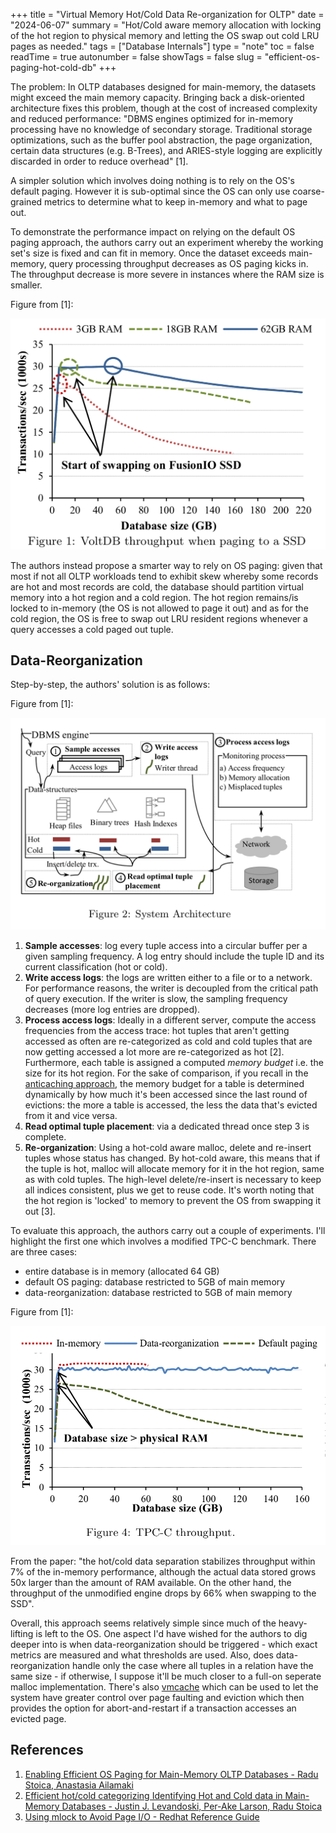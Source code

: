 +++
title = "Virtual Memory Hot/Cold Data Re-organization for OLTP"
date = "2024-06-07"
summary = "Hot/Cold aware memory allocation with locking of the hot region to physical memory and letting the OS swap out cold LRU pages as needed."
tags = ["Database Internals"]
type = "note"
toc = false
readTime = true
autonumber = false
showTags = false
slug = "efficient-os-paging-hot-cold-db"
+++

The problem: In OLTP databases designed for main-memory, the datasets might
exceed the main memory capacity. Bringing back a disk-oriented architecture
fixes this problem, though at the cost of increased complexity and reduced
performance: "DBMS engines optimized for in-memory processing have no knowledge
of secondary storage. Traditional storage optimizations, such as the buffer pool
abstraction, the page organization, certain data structures (e.g. B-Trees), and
ARIES-style logging are explicitly discarded in order to reduce overhead" [1].

A simpler solution which involves doing nothing is to rely on the OS's default
paging. However it is sub-optimal since the OS can only use coarse-grained
metrics to determine what to keep in-memory and what to page out.

To demonstrate the performance impact on relying on the default OS paging
approach, the authors carry out an experiment whereby the working set's size is
fixed and can fit in memory. Once the dataset exceeds main-memory, query
processing throughput decreases as OS paging kicks in. The throughput decrease
is more severe in instances where the RAM size is smaller.

Figure from [1]:

![figure 1](images/figure_1.png)

The authors instead propose a smarter way to rely on OS paging: given that most
if not all OLTP workloads tend to exhibit skew whereby some records are hot and
most records are cold, the database should partition virtual memory into a hot
region and a cold region. The hot region remains/is locked to in-memory (the OS
is not allowed to page it out) and as for the cold region, the OS is free to
swap out LRU resident regions whenever a query accesses a cold paged out tuple.

## Data-Reorganization

Step-by-step, the authors' solution is as follows:

Figure from [1]:

![figure 2](images/figure_2_system_architecture.png)

1. **Sample accesses**: log every tuple access into a circular buffer per a
   given sampling frequency. A log entry should include the tuple ID and its
   current classification (hot or cold).
2. **Write access logs**: the logs are written either to a file or to a network.
   For performance reasons, the writer is decoupled from the critical path of
   query execution. If the writer is slow, the sampling frequency decreases
   (more log entries are dropped).
3. **Process access logs**: Ideally in a different server, compute the access
   frequencies from the access trace: hot tuples that aren't getting accessed as
   often are re-categorized as cold and cold tuples that are now getting
   accessed a lot more are re-categorized as hot [2]. Furthermore, each table is
   assigned a computed _memory budget_ i.e. the size for its hot region. For the
   sake of comparison, if you recall in the
   [anticaching approach](/blog/anti-caching), the memory budget for a table is
   determined dynamically by how much it's been accessed since the last round of
   evictions: the more a table is accessed, the less the data that's evicted
   from it and vice versa.
4. **Read optimal tuple placement**: via a dedicated thread once step 3 is
   complete.
5. **Re-organization**: Using a hot-cold aware malloc, delete and re-insert
   tuples whose status has changed. By hot-cold aware, this means that if the
   tuple is hot, malloc will allocate memory for it in the hot region, same as
   with cold tuples. The high-level delete/re-insert is necessary to keep all
   indices consistent, plus we get to reuse code. It's worth noting that the hot
   region is 'locked' to memory to prevent the OS from swapping it out [3].

To evaluate this approach, the authors carry out a couple of experiments. I'll
highlight the first one which involves a modified TPC-C benchmark. There are
three cases:

- entire database is in memory (allocated 64 GB)
- default OS paging: database restricted to 5GB of main memory
- data-reorganization: database restricted to 5GB of main memory

Figure from [1]:

![figure 4](images/figure_4.png)

From the paper: "the hot/cold data separation stabilizes throughput within 7% of
the in-memory performance, although the actual data stored grows 50x larger than
the amount of RAM available. On the other hand, the throughput of the unmodified
engine drops by 66% when swapping to the SSD".

Overall, this approach seems relatively simple since much of the heavy-lifting
is left to the OS. One aspect I'd have wished for the authors to dig deeper into
is when data-reorganization should be triggered - which exact metrics are
measured and what thresholds are used. Also, does data-reorganization handle
only the case where all tuples in a relation have the same size - if otherwise,
I suppose it'll be much closer to a full-on seperate malloc implementation.
There's also
[vmcache](https://www.cs.cit.tum.de/fileadmin/w00cfj/dis/_my_direct_uploads/vmcache.pdf)
which can be used to let the system have greater control over page faulting and
eviction which then provides the option for abort-and-restart if a transaction
accesses an evicted page.

## References

1. [Enabling Efficient OS Paging for Main-Memory OLTP Databases - Radu Stoica,
   Anastasia Ailamaki](https://dl.acm.org/doi/10.1145/2485278.2485285)
2. [Efficient hot/cold categorizing Identifying Hot and Cold data in Main-Memory
   Databases - Justin J. Levandoski, Per-Ake Larson, Radu Stoica](https://www.microsoft.com/en-us/research/wp-content/uploads/2013/04/ColdDataClassification-icde2013-cr.pdf)
3. [Using mlock to Avoid Page I/O - Redhat Reference Guide](https://access.redhat.com/documentation/en-us/red_hat_enterprise_linux_for_real_time/7/html/reference_guide/using_mlock_to_avoid_page_io)
